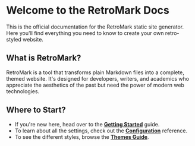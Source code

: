 # Welcome to the RetroMark Docs

This is the official documentation for the RetroMark static site generator. Here you'll find everything you need to know to create your own retro-styled website.

## What is RetroMark?

RetroMark is a tool that transforms plain Markdown files into a complete, themed website. It's designed for developers, writers, and academics who appreciate the aesthetics of the past but need the power of modern web technologies.

## Where to Start?

- If you're new here, head over to the **[Getting Started](./01-getting-started.md)** guide.
- To learn about all the settings, check out the **[Configuration](./02-configuration.md)** reference.
- To see the different styles, browse the **[Themes Guide](./03-themes.md)**.
